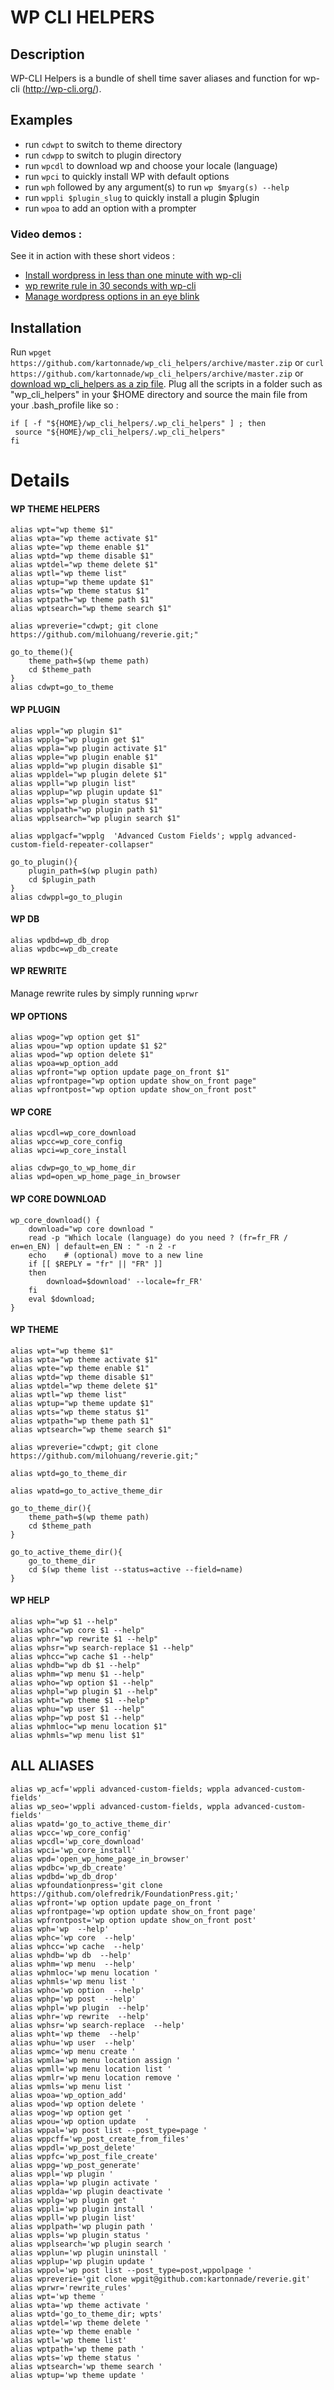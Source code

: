 WP CLI HELPERS
==============

## Description
WP-CLI Helpers is a bundle of shell time saver aliases and function for wp-cli (http://wp-cli.org/).

## Examples

- run `cdwpt` to switch to theme directory
- run `cdwpp` to switch to plugin directory
- run `wpcdl` to download wp and choose your locale (language)
- run `wpci` to quickly install WP with default options
- run `wph` followed by any argument(s) to run `wp $myarg(s) --help`
- run `wppli $plugin_slug` to quickly install a plugin $plugin
- run `wpoa` to add an option with a prompter
 
### Video demos :
See it in action with these short videos :
- [Install wordpress in less than one minute with wp-cli ](https://www.youtube.com/watch?v=UH7gPxQm_1s&index=3&list=PLNKPjf-nKdiaon_IV3r6EI71IdcQ8_nZC
)
- [wp rewrite rule in 30 seconds with wp-cli ](http://www.youtube.com/watch?v=XhbRkyMww5U&feature=share&list=PLNKPjf-nKdiaon_IV3r6EI71IdcQ8_nZC&index=2)
- [Manage wordpress options in an eye blink](http://youtu.be/dECMEPvTT-c)



## Installation
Run `wpget https://github.com/kartonnade/wp_cli_helpers/archive/master.zip` or `curl https://github.com/kartonnade/wp_cli_helpers/archive/master.zip` or [download wp_cli_helpers as a zip file](https://github.com/kartonnade/wp_cli_helpers/archive/master.zip).
Plug all the scripts in a folder such as "wp_cli_helpers" in your $HOME directory and source the main file from your .bash_profile like so :

````
if [ -f "${HOME}/wp_cli_helpers/.wp_cli_helpers" ] ; then
 source "${HOME}/wp_cli_helpers/.wp_cli_helpers"
fi
````

# Details

#### WP THEME HELPERS
````
alias wpt="wp theme $1"
alias wpta="wp theme activate $1"
alias wpte="wp theme enable $1"
alias wptd="wp theme disable $1"
alias wptdel="wp theme delete $1"
alias wptl="wp theme list"
alias wptup="wp theme update $1"
alias wpts="wp theme status $1"
alias wptpath="wp theme path $1"
alias wptsearch="wp theme search $1"

alias wpreverie="cdwpt; git clone https://github.com/milohuang/reverie.git;"

go_to_theme(){
	theme_path=$(wp theme path)
	cd $theme_path
}
alias cdwpt=go_to_theme
````

#### WP PLUGIN

````
alias wppl="wp plugin $1"
alias wpplg="wp plugin get $1"
alias wppla="wp plugin activate $1"
alias wpple="wp plugin enable $1"
alias wppld="wp plugin disable $1"
alias wppldel="wp plugin delete $1"
alias wppll="wp plugin list"
alias wpplup="wp plugin update $1"
alias wppls="wp plugin status $1"
alias wpplpath="wp plugin path $1"
alias wpplsearch="wp plugin search $1"

alias wpplgacf="wpplg  'Advanced Custom Fields'; wpplg advanced-custom-field-repeater-collapser"

go_to_plugin(){
	plugin_path=$(wp plugin path)
	cd $plugin_path
}
alias cdwppl=go_to_plugin
````

#### WP DB

````
alias wpdbd=wp_db_drop
alias wpdbc=wp_db_create
````

#### WP REWRITE
Manage rewrite rules by simply running `wprwr`


#### WP OPTIONS
````
alias wpog="wp option get $1"
alias wpou="wp option update $1 $2"
alias wpod="wp option delete $1"
alias wpoa=wp_option_add
alias wpfront="wp option update page_on_front $1"
alias wpfrontpage="wp option update show_on_front page"
alias wpfrontpost="wp option update show_on_front post"
````


#### WP CORE
````
alias wpcdl=wp_core_download
alias wpcc=wp_core_config
alias wpci=wp_core_install

alias cdwp=go_to_wp_home_dir
alias wpd=open_wp_home_page_in_browser
````

#### WP CORE DOWNLOAD

````
wp_core_download() {
	download="wp core download "
	read -p "Which locale (language) do you need ? (fr=fr_FR / en=en_EN) | default=en_EN : " -n 2 -r
	echo    # (optional) move to a new line
	if [[ $REPLY = "fr" || "FR" ]]
	then
	    download=$download' --locale=fr_FR'
	fi
	eval $download;
}
````

#### WP THEME

````
alias wpt="wp theme $1"
alias wpta="wp theme activate $1"
alias wpte="wp theme enable $1"
alias wptd="wp theme disable $1"
alias wptdel="wp theme delete $1"
alias wptl="wp theme list"
alias wptup="wp theme update $1"
alias wpts="wp theme status $1"
alias wptpath="wp theme path $1"
alias wptsearch="wp theme search $1"

alias wpreverie="cdwpt; git clone https://github.com/milohuang/reverie.git;"

alias wptd=go_to_theme_dir

alias wpatd=go_to_active_theme_dir

go_to_theme_dir(){
	theme_path=$(wp theme path)
	cd $theme_path
}

go_to_active_theme_dir(){
	go_to_theme_dir
	cd $(wp theme list --status=active --field=name)
}
````

#### WP HELP

````
alias wph="wp $1 --help"
alias wphc="wp core $1 --help"
alias wphr="wp rewrite $1 --help"
alias wphsr="wp search-replace $1 --help"
alias wphcc="wp cache $1 --help"
alias wphdb="wp db $1 --help"
alias wphm="wp menu $1 --help"
alias wpho="wp option $1 --help"
alias wphpl="wp plugin $1 --help"
alias wpht="wp theme $1 --help"
alias wphu="wp user $1 --help"
alias wphp="wp post $1 --help"
alias wphmloc="wp menu location $1"
alias wphmls="wp menu list $1"
````

## ALL ALIASES
````
alias wp_acf='wppli advanced-custom-fields; wppla advanced-custom-fields'
alias wp_seo='wppli advanced-custom-fields, wppla advanced-custom-fields'
alias wpatd='go_to_active_theme_dir'
alias wpcc='wp_core_config'
alias wpcdl='wp_core_download'
alias wpci='wp_core_install'
alias wpd='open_wp_home_page_in_browser'
alias wpdbc='wp_db_create'
alias wpdbd='wp_db_drop'
alias wpfoundationpress='git clone https://github.com/olefredrik/FoundationPress.git;'
alias wpfront='wp option update page_on_front '
alias wpfrontpage='wp option update show_on_front page'
alias wpfrontpost='wp option update show_on_front post'
alias wph='wp  --help'
alias wphc='wp core  --help'
alias wphcc='wp cache  --help'
alias wphdb='wp db  --help'
alias wphm='wp menu  --help'
alias wphmloc='wp menu location '
alias wphmls='wp menu list '
alias wpho='wp option  --help'
alias wphp='wp post  --help'
alias wphpl='wp plugin  --help'
alias wphr='wp rewrite  --help'
alias wphsr='wp search-replace  --help'
alias wpht='wp theme  --help'
alias wphu='wp user  --help'
alias wpmc='wp menu create '
alias wpmla='wp menu location assign '
alias wpmll='wp menu location list '
alias wpmlr='wp menu location remove '
alias wpmls='wp menu list '
alias wpoa='wp_option_add'
alias wpod='wp option delete '
alias wpog='wp option get '
alias wpou='wp option update  '
alias wppal='wp post list --post_type=page '
alias wppcff='wp_post_create_from_files'
alias wppdl='wp_post_delete'
alias wppfc='wp_post_file_create'
alias wppg='wp_post_generate'
alias wppl='wp plugin '
alias wppla='wp plugin activate '
alias wpplda='wp plugin deactivate '
alias wpplg='wp plugin get '
alias wppli='wp plugin install '
alias wppll='wp plugin list'
alias wpplpath='wp plugin path '
alias wppls='wp plugin status '
alias wpplsearch='wp plugin search '
alias wpplun='wp plugin uninstall '
alias wpplup='wp plugin update '
alias wppol='wp post list --post_type=post,wppolpage '
alias wpreverie='git clone wpgit@github.com:kartonnade/reverie.git'
alias wprwr='rewrite_rules'
alias wpt='wp theme '
alias wpta='wp theme activate '
alias wptd='go_to_theme_dir; wpts'
alias wptdel='wp theme delete '
alias wpte='wp theme enable '
alias wptl='wp theme list'
alias wptpath='wp theme path '
alias wpts='wp theme status '
alias wptsearch='wp theme search '
alias wptup='wp theme update '

````
````
````
````
````
````
````
